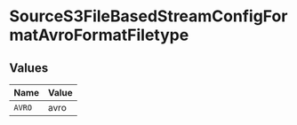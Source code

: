 # SourceS3FileBasedStreamConfigFormatAvroFormatFiletype


## Values

| Name   | Value  |
| ------ | ------ |
| `AVRO` | avro   |